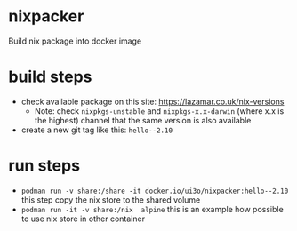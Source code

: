 # nixpacker
Build nix package into docker image

# build steps

* check available package on this site: https://lazamar.co.uk/nix-versions
  * Note: check `nixpkgs-unstable` and `nixpkgs-x.x-darwin` (where x.x is the highest) channel that the same version is also available
* create a new git tag like this: `hello--2.10`

# run steps
* `podman run -v share:/share -it docker.io/ui3o/nixpacker:hello--2.10` this step copy the nix store to the shared volume
* `podman run -it -v share:/nix  alpine` this is an example how possible to use nix store in other container
